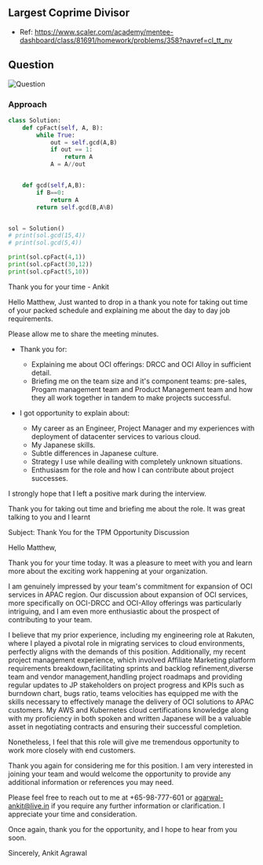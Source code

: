 
## Largest Coprime Divisor
- Ref: https://www.scaler.com/academy/mentee-dashboard/class/81691/homework/problems/358?navref=cl_tt_nv

## Question
![Question](http://ankit-portfolio.s3-ap-southeast-1.amazonaws.com/images/datastructures/scaler/016-largest-coprime-divisor-question.png)


### Approach
```py
class Solution:
    def cpFact(self, A, B):
        while True:
            out = self.gcd(A,B)
            if out == 1:
                return A
            A = A//out


    def gcd(self,A,B):
        if B==0:
            return A
        return self.gcd(B,A%B)


sol = Solution()
# print(sol.gcd(15,4))
# print(sol.gcd(5,4))

print(sol.cpFact(4,1))
print(sol.cpFact(30,12))
print(sol.cpFact(5,10))
```


Thank you for your time - Ankit

Hello Matthew,
Just wanted to drop in a thank you note for taking out time of your packed schedule and explaining me about the day to day job requirements.

Please allow me to share the meeting minutes.
- Thank you for:
  - Explaining me about OCI offerings: DRCC and OCI Alloy in sufficient detail.
  - Briefing me on the team size and it's component teams: pre-sales, Progam management team and Product Management team and how they all work together in tandem to make projects successful. 

- I got opportunity to explain about:
    - My career as an Engineer, Project Manager and my experiences with deployment of datacenter services to various cloud.
    - My Japanese skills.
    - Subtle differences in Japanese culture.
    - Strategy I use while deailing with completely unknown situations.
    - Enthusiasm for the role and how I can contribute about project successes.

I strongly hope that I left a positive mark during the interview.



Thank you for taking out time and briefing me about the role. It was great talking to you and I learnt 


Subject: Thank You for the TPM Opportunity Discussion

Hello Matthew,

Thank you for your time today. It was a pleasure to meet with you and learn more about the exciting work happening at your organization.

I am genuinely impressed by your team's commitment for expansion of OCI services in APAC region. Our discussion about expansion of OCI services, more specifically on OCI-DRCC and OCI-Alloy offerings  was particularly intriguing, and I am even more enthusiastic about the prospect of contributing to your team.

I believe that my prior experience, including my engineering role at Rakuten, where I played a pivotal role in migrating services to cloud environments, perfectly aligns with the demands of this position. Additionally, my recent project management experience, which involved Affiliate Marketing platform requirements breakdown,facilitating sprints and backlog refinement,diverse team and vendor management,handling project roadmaps and providing regular updates to  JP stakeholders on project progress and KPIs such as burndown chart, bugs ratio, teams velocities has equipped me with the skills necessary to effectively manage the delivery of OCI solutions to APAC customers. My AWS and Kubernetes cloud certifications knowledge along with my proficiency in both spoken and written Japanese will be a valuable asset in negotiating contracts and ensuring their successful completion. 

Nonetheless, I feel that this role will give me tremendous opportunity to work more closely with end customers.

Thank you again for considering me for this position. I am very interested in joining your team and would welcome the opportunity to provide any additional information or references you may need.

Please feel free to reach out to me at +65-98-777-601 or agarwal-ankit@live.in if you require any further information or clarification. I appreciate your time and consideration.

Once again, thank you for the opportunity, and I hope to hear from you soon.

Sincerely,
Ankit Agrawal